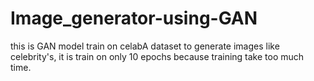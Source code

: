 # Image_generator-using-GAN
this is GAN model train on celabA dataset to generate images like celebrity's, it is train on only 10 epochs because training take too much time.
